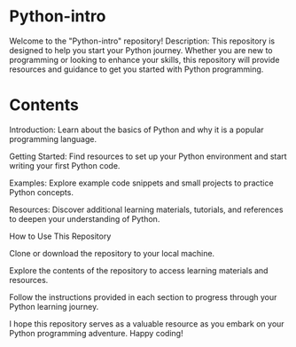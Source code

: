 # Python-intro

Welcome to the "Python-intro" repository!
Description:
This repository is designed to help you start your Python journey. Whether you are new to programming or looking to enhance your skills, this repository will provide resources and guidance to get you started with Python programming.

# Contents
Introduction: Learn about the basics of Python and why it is a popular programming language.

Getting Started: Find resources to set up your Python environment and start writing your first Python code.

Examples: Explore example code snippets and small projects to practice Python concepts.

Resources: Discover additional learning materials, tutorials, and references to deepen your understanding of Python.

How to Use This Repository

Clone or download the repository to your local machine.

Explore the contents of the repository to access learning materials and resources.

Follow the instructions provided in each section to progress through your Python learning journey.

I hope this repository serves as a valuable resource as you embark on your Python programming adventure. Happy coding!
